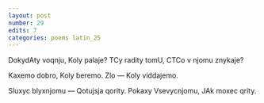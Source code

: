 ```yaml
---
layout: post
number: 29
edits: 7
categories: poems latin_25
---
```


DokydAty voqnju, 
Koly palaje?
TCy radity tomU,
CTCo v njomu znykaje? 

Kaxemo dobro, 
Koly beremo. 
Zlo — 
Koly viddajemo. 

Sluxyc blyxnjomu —
Qotujsja qority.
Pokaxy Vsevycnjomu,
JAk moxec qrity.
